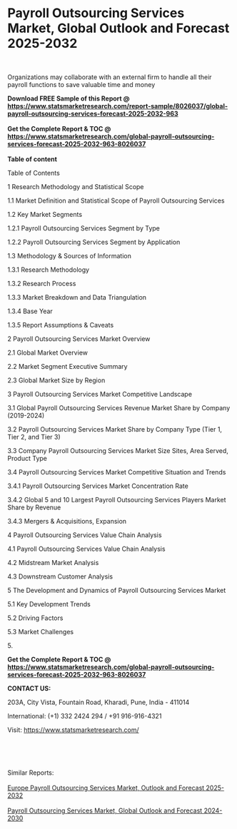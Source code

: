 <h1>Payroll Outsourcing Services Market, Global Outlook and Forecast 2025-2032</h1><br/><p>
 
 Organizations may collaborate with an external firm to handle all their payroll functions to save valuable time and money</p><div><b>Download FREE Sample of this Report @ <a href="https://www.statsmarketresearch.com/download-free-sample/8026037/global-payroll-outsourcing-services-forecast-2025-2032-963">https://www.statsmarketresearch.com/report-sample/8026037/global-payroll-outsourcing-services-forecast-2025-2032-963</a></b></div><br><div><b>Get the Complete Report & TOC @ <a href="https://www.statsmarketresearch.com/global-payroll-outsourcing-services-forecast-2025-2032-963-8026037">https://www.statsmarketresearch.com/global-payroll-outsourcing-services-forecast-2025-2032-963-8026037</a></b></div><br><b>Table of content</b><p>Table of Contents<br />
 
 1 Research Methodology and Statistical Scope<br />
 
 1.1 Market Definition and Statistical Scope of Payroll Outsourcing Services<br />
 
 1.2 Key Market Segments<br />
 
 1.2.1 Payroll Outsourcing Services Segment by Type<br />
 
 1.2.2 Payroll Outsourcing Services Segment by Application<br />
 
 1.3 Methodology & Sources of Information<br />
 
 1.3.1 Research Methodology<br />
 
 1.3.2 Research Process<br />
 
 1.3.3 Market Breakdown and Data Triangulation<br />
 
 1.3.4 Base Year<br />
 
 1.3.5 Report Assumptions & Caveats<br />
 
 2 Payroll Outsourcing Services Market Overview<br />
 
 2.1 Global Market Overview<br />
 
 2.2 Market Segment Executive Summary<br />
 
 2.3 Global Market Size by Region<br />
 
 3 Payroll Outsourcing Services Market Competitive Landscape<br />
 
 3.1 Global Payroll Outsourcing Services Revenue Market Share by Company (2019-2024)<br />
 
 3.2 Payroll Outsourcing Services Market Share by Company Type (Tier 1, Tier 2, and Tier 3)<br />
 
 3.3 Company Payroll Outsourcing Services Market Size Sites, Area Served, Product Type<br />
 
 3.4 Payroll Outsourcing Services Market Competitive Situation and Trends<br />
 
 3.4.1 Payroll Outsourcing Services Market Concentration Rate<br />
 
 3.4.2 Global 5 and 10 Largest Payroll Outsourcing Services Players Market Share by Revenue<br />
 
 3.4.3 Mergers & Acquisitions, Expansion<br />
 
 4 Payroll Outsourcing Services Value Chain Analysis<br />
 
 4.1 Payroll Outsourcing Services Value Chain Analysis<br />
 
 4.2 Midstream Market Analysis<br />
 
 4.3 Downstream Customer Analysis<br />
 
 5 The Development and Dynamics of Payroll Outsourcing Services Market<br />
 
 5.1 Key Development Trends<br />
 
 5.2 Driving Factors<br />
 
 5.3 Market Challenges<br />
 
 5.<br><div><b>Get the Complete Report & TOC @ <a href="https://www.statsmarketresearch.com/global-payroll-outsourcing-services-forecast-2025-2032-963-8026037">https://www.statsmarketresearch.com/global-payroll-outsourcing-services-forecast-2025-2032-963-8026037</a></b></div></p>
 
 <b>CONTACT US:</b><br>
 
 203A, City Vista, Fountain Road, Kharadi, Pune, India - 411014 <br>
 
 International: (+1) 332 2424 294 / +91 916-916-4321<br>
 
 Visit: <a href="https://www.statsmarketresearch.com/">https://www.statsmarketresearch.com/</a>
 
 <br>
 
 <br><br>Similar Reports: <br><br><a href="https://www.statsmarketresearch.com/europe-payroll-outsourcing-services-forecast-2025-2032-395-8030494">Europe Payroll Outsourcing Services Market, Outlook and Forecast 2025-2032</a><br><br><a href="https://www.statsmarketresearch.com/global-payroll-outsourcing-services-forecast-2024-2030-654-7751643">Payroll Outsourcing Services Market, Global Outlook and Forecast 2024-2030</a><br><br>